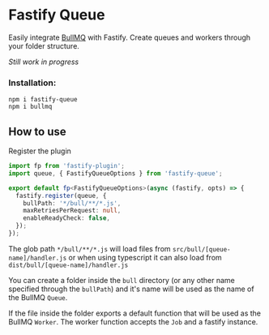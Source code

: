 # Fastify Queue

Easily integrate [BullMQ](https://github.com/taskforcesh/bullmq) with Fastify. Create queues and workers through your folder structure.

_Still work in progress_

### Installation:

```
npm i fastify-queue
npm i bullmq
```

## How to use

Register the plugin

```typescript
import fp from 'fastify-plugin';
import queue, { FastifyQueueOptions } from 'fastify-queue';

export default fp<FastifyQueueOptions>(async (fastify, opts) => {
  fastify.register(queue, {
    bullPath: '*/bull/**/*.js',
    maxRetriesPerRequest: null,
    enableReadyCheck: false,
  });
});
```

The glob path `*/bull/**/*.js` will load files from `src/bull/[queue-name]/handler.js` or when using typescript it can also load from `dist/bull/[queue-name]/handler.js`

You can create a folder inside the `bull` directory (or any other name specified through the `bullPath`) and it's name will be used as the name of the BullMQ `Queue`.

If the file inside the folder exports a default function that will be used as the BullMQ `Worker`. The worker function accepts the `Job` and a fastify instance.
